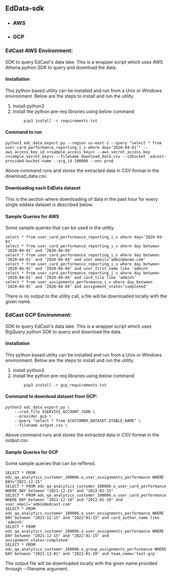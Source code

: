 ## EdData-sdk

- ### AWS
- ### GCP

### EdCast AWS Environment: 
SDK to query EdCast's data lake. This is a wrapper script which uses AWS Athena python SDK to query and download the data.


#### Installation
This python based utility can be installed and run from a Unix or Windows environment. Below are the steps to install and run the utility.

1. Install python3
2. Install the python pre-req libraries using below command

````
        pip3 install -r requirements.txt
````
#### Command to run
````
python3 edc_data_export.py --region us-east-1 --query "select * from user_card_performance_reporting_i_v where day=’2020-04-01’" --aws_access_key_id <<sample_access_key>> --aws_secret_access_key <<sample_secret_key>> --filename download_data.csv --s3bucket  edcast-provided-bucket-name --org_id 100000 --env prod
````
Above command runs and stores the extracted data in CSV format in the download_data.csv.



#### Downloading each EdData dataset
This is the section where downloading of data in the past hour for every single eddata dataset is described below.

#### Sample Queries for AWS
Some sample queries that can be used in the utility.

````
select * from user_card_performance_reporting_i_v where day=’2020-04-01’
select * from user_card_performance_reporting_i_v where day between ‘2020-04-01’ and ‘2020-04-04’
select * from user_card_performance_reporting_i_v where day between ‘2020-04-01’ and ‘2020-04-04’ and user_email=’admin@acme.com’
select * from user_card_performance_reporting_i_v where day between ‘2020-04-01’ and ‘2020-04-04’ and user_first_name like ’admin%
select * from user_card_performance_reporting_i_v where day between ‘2020-04-01’ and ‘2020-04-04’ and card_tile like ‘admin%’
select * from user_assignments_performance_i_v where day between ‘2020-04-01’ and ‘2020-04-04’ and assignment_state=’completed’
````
There is no output to the utility call, a file will be downloaded locally with the given name.


### EdCast GCP Environment:

SDK to query EdCast's data lake. This is a wrapper script which uses BigQuery python SDK to query and download the data.

#### Installation
This python based utility can be installed and run from a Unix or Windows environment. Below are the steps to install and run the utility.

1. Install python3
2. Install the python pre-req libraries using below command

````
        pip3 install -r gcp_requirements.txt
````
#### Command to download dataset from GCP: 
````
python3 edc_data_export.py \
    --cred_file $SERVICE_ACCOUNT_JSON \
    --provider gcp \
    --query "select * from $CUSTOMER_DATASET.$TABLE_NAME" \
    --filename output.csv \
````
Above command runs and stores the extracted data in CSV format in the output.csv


#### Sample Queries for GCP
Some sample queries that can be reffered.

````
SELECT * FROM edc_qa_analytics_customer_100006.o_user_assignments_performance WHERE DAY="2021-12-15" 
SELECT * FROM edc_qa_analytics_customer_100006.o_user_card_performance WHERE DAY between "2021-12-15" and "2022-01-15"
SELECT * FROM edc_qa_analytics_customer_100006.o_user_card_performance WHERE DAY between "2021-12-10" and "2022-01-10" and user_email='admin@edcast.com'
SELECT * FROM edc_qa_analytics_customer_100006.o_user_assignments_performance WHERE DAY between "2021-12-15" and "2022-01-15" and card_author_name like 'admin%'
SELECT * FROM edc_qa_analytics_customer_100006.o_user_assignments_performance WHERE DAY between "2021-12-15" and "2022-01-15" and  assignment_state='completed'
SELECT * FROM edc_qa_analytics_customer_100006.o_group_assignments_performance WHERE DAY between "2021-12-01" and "2022-01-20" and team_name='test-grp'
````
The output file will be downloaded locally with the given name provided through --filename argument.